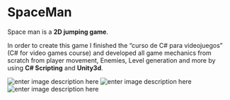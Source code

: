 # SpaceMan

Space man is a  **2D jumping game**.

In order to create this game I finished the “curso de C# para videojuegos” (C# for video games course) and developed all game mechanics from scratch from player movement, Enemies, Level generation and more by using  **C# Scripting** and  **Unity3d**.

![enter image description here](https://img.itch.zone/aW1nLzU5NTkyOTUucG5n/original/zMoJCs.png)
![enter image description here](https://img.itch.zone/aW1nLzU5NTkzMDAucG5n/original/3dnKvC.png)
![enter image description here](https://img.itch.zone/aW1nLzU5NTkzMDMucG5n/original/vhMrLO.png)
